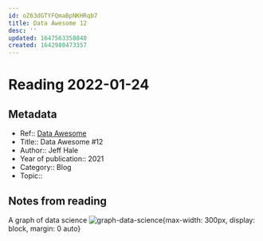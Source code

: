 ```yaml
---
id: oZ63dGTYFQmaBpNKHRqb7
title: Data Awesome 12
desc: ''
updated: 1647563358840
created: 1642988473357
---
```

# Reading 2022-01-24

## Metadata

- Ref:: [Data Awesome](https://dataawesome.substack.com/p/data-awesome-12)
- Title:: Data Awesome #12
- Author:: Jeff Hale
- Year of publication:: 2021
- Category:: Blog
- Topic:: 

## Notes from reading

A graph of data science
![graph-data-science](https://cdn.substack.com/image/fetch/w_1100,c_limit,f_auto,q_auto:good,fl_progressive:steep/https%3A%2F%2Fbucketeer-e05bbc84-baa3-437e-9518-adb32be77984.s3.amazonaws.com%2Fpublic%2Fimages%2F8decb59e-230e-434c-8ddb-dcc0df5b4c0d_1454x1222.png){max-width: 300px, display: block, margin: 0 auto}